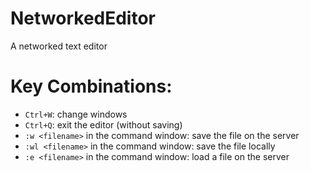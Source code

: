 # NetworkedEditor
A networked text editor

# Key Combinations:
  - `Ctrl+W`: change windows
  - `Ctrl+Q`: exit the editor (without saving)
  - `:w <filename>` in the command window: save the file on the server
  - `:wl <filename>` in the command window: save the file locally
  - `:e <filename>` in the command window: load a file on the server
